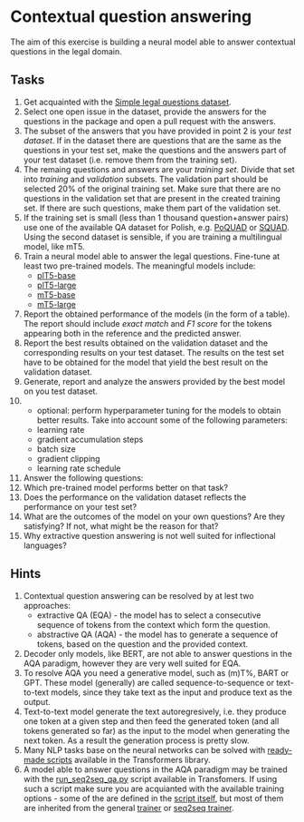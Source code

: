 # Contextual question answering

The aim of this exercise is building a neural model able to answer contextual questions in the legal domain.

## Tasks

1. Get acquainted with the [Simple legal questions dataset](https://github.com/apohllo/simple-legal-questions-pl).
2. Select one open issue in the dataset, provide the answers for the questions in the package and open a pull request with the answers.
3. The subset of the answers that you have provided in point 2 is your *test dataset*. If in the dataset there are questions that are 
   the same as the questions in your test set, make the questions and the answers part of your test dataset (i.e. remove them from the training set).
4. The remaing questions and answers are your *training set*. Divide that set into *training* and *validation* subsets. The validation part should 
   be selected 20% of the original training set. Make sure that there are no questions in the validation set that are present in the created training 
   set. If there are such questions, make them part of the validation set.
5. If the training set is small (less than 1 thousand question+answer pairs) use one of the available QA dataset for Polish, 
   e.g. [PoQUAD](https://github.com/ipipan/poquad) or [SQUAD](https://huggingface.co/datasets/squad). Using the second dataset is sensible, if you
   are training a multilingual model, like mT5.
7. Train a neural model able to answer the legal questions. Fine-tune at least two pre-trained models. The meaningful models include:
   * [plT5-base](https://huggingface.co/allegro/plt5-base)
   * [plT5-large](https://huggingface.co/allegro/plt5-large)
   * [mT5-base](https://huggingface.co/google/mt5-base)
   * [mT5-large](https://huggingface.co/google/mt5-large)
8. Report the obtained performance of the models (in the form of a table). The report should include *exact match* and *F1 score* 
   for the tokens appearing both in the reference and the predicted answer.
9. Report the best results obtained on the validation dataset and the corresponding results on your test dataset. The results on the 
   test set have to be obtained for the model that yield the best result on the validation dataset.
10. Generate, report and analyze the answers provided by the best model on you test dataset.
11. * optional: perform hyperparameter tuning for the models to obtain better results. Take into account some of the following parameters:
    * learning rate
    * gradient accumulation steps
    * batch size
    * gradient clipping
    * learning rate schedule 
13. Answer the following questions:
   1. Which pre-trained model performs better on that task?
   2. Does the performance on the validation dataset reflects the performance on your test set?
   3. What are the outcomes of the model on your own questions? Are they satisfying? If not, what might be the reason
      for that?
   4. Why extractive question answering is not well suited for inflectional languages?

## Hints
1. Contextual question answering can be resolved by at lest two approaches:
   * extractive QA (EQA) - the model has to select a consecutive sequence of tokens from the context which form the question.
   * abstractive QA (AQA) - the model has to generate a sequence of tokens, based on the question and the provided context.
2. Decoder only models, like BERT, are not able to answer questions in the AQA paradigm, however they are very well suited for EQA.
3. To resolve AQA you need a generative model, such as (m)T%, BART or GPT. These model (generally) are called sequence-to-sequence
   or text-to-text models, since they take text as the input and produce text as the output.
4. Text-to-text model generate the text autoregresively, i.e. they produce one token at a given step and then feed the generated token 
   (and all tokens generated so far) as the input to the model when generating the next token. As a result the generation process is pretty slow.
5. Many NLP tasks base on the neural networks can be solved with [ready-made scripts](https://github.com/huggingface/transformers/tree/main/examples/pytorch) available in the Transformers library.
6. A model able to answer questions in the AQA paradigm may be trained with the [run_seq2seq_qa.py](https://github.com/huggingface/transformers/tree/main/examples/pytorch/question-answering) script available in Transfomers.
   If using such a script make sure you are acquianted with the available training options - some of the are defined in the
   [script itself](https://github.com/huggingface/transformers/blob/main/examples/pytorch/question-answering/run_seq2seq_qa.py#L56), 
   but most of them are inherited from the general [trainer](https://huggingface.co/docs/transformers/main_classes/trainer#transformers.TrainingArguments)
   or [seq2seq trainer](https://huggingface.co/docs/transformers/main_classes/trainer#transformers.Seq2SeqTrainingArguments).

